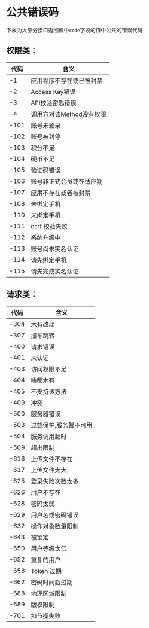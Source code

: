 # 公共错误码

下表为大部分接口返回值中`code`字段的值中公共的错误代码

## 权限类：

| 代码 | 含义                     |
| ---- | ------------------------ |
| -1   | 应用程序不存在或已被封禁 |
| -2   | Access Key错误           |
| -3   | API校验密匙错误          |
| -4   | 调用方对该Method没有权限 |
| -101 | 账号未登录               |
| -102 | 账号被封停               |
| -103 | 积分不足                 |
| -104 | 硬币不足                 |
| -105 | 验证码错误               |
| -106 | 账号非正式会员或在适应期 |
| -107 | 应用不存在或者被封禁     |
| -108 | 未绑定手机               |
| -110 | 未绑定手机               |
| -111 | csrf 校验失败            |
| -112 | 系统升级中               |
| -113 | 账号尚未实名认证         |
| -114 | 请先绑定手机             |
| -115 | 请先完成实名认证         |

## 请求类：

| 代码 | 含义                  |
| ---- | --------------------- |
| -304 | 木有改动              |
| -307 | 撞车跳转              |
| -400 | 请求错误              |
| -401 | 未认证                |
| -403 | 访问权限不足          |
| -404 | 啥都木有              |
| -405 | 不支持该方法          |
| -409 | 冲突                  |
| -500 | 服务器错误            |
| -503 | 过载保护,服务暂不可用 |
| -504 | 服务调用超时          |
| -509 | 超出限制              |
| -616 | 上传文件不存在        |
| -617 | 上传文件太大          |
| -625 | 登录失败次数太多      |
| -626 | 用户不存在            |
| -628 | 密码太弱              |
| -629 | 用户名或密码错误      |
| -632 | 操作对象数量限制      |
| -643 | 被锁定                |
| -650 | 用户等级太低          |
| -652 | 重复的用户            |
| -658 | Token 过期            |
| -662 | 密码时间戳过期        |
| -688 | 地理区域限制          |
| -689 | 版权限制              |
| -701 | 扣节操失败            |
